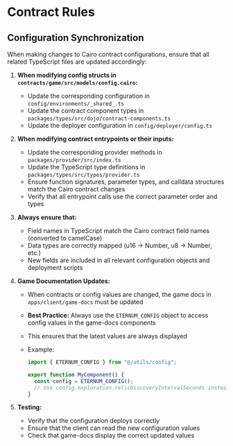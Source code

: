 # Contract Rules

## Configuration Synchronization

When making changes to Cairo contract configurations, ensure that all related TypeScript files are updated accordingly:

1. **When modifying config structs in `contracts/game/src/models/config.cairo`:**

   - Update the corresponding configuration in `config/environments/_shared_.ts`
   - Update the contract component types in `packages/types/src/dojo/contract-components.ts`
   - Update the deployer configuration in `config/deployer/config.ts`

2. **When modifying contract entrypoints or their inputs:**

   - Update the corresponding provider methods in `packages/provider/src/index.ts`
   - Update the TypeScript type definitions in `packages/types/src/types/provider.ts`
   - Ensure function signatures, parameter types, and calldata structures match the Cairo contract changes
   - Verify that all entrypoint calls use the correct parameter order and types

3. **Always ensure that:**

   - Field names in TypeScript match the Cairo contract field names (converted to camelCase)
   - Data types are correctly mapped (u16 → Number, u8 → Number, etc.)
   - New fields are included in all relevant configuration objects and deployment scripts

4. **Game Documentation Updates:**

   - When contracts or config values are changed, the game docs in `apps/client/game-docs` must be updated
   - **Best Practice:** Always use the `ETERNUM_CONFIG` object to access config values in the game-docs components
   - This ensures that the latest values are always displayed
   - Example:

     ```typescript
     import { ETERNUM_CONFIG } from "@/utils/config";

     export function MyComponent() {
       const config = ETERNUM_CONFIG();
       // Use config.exploration.relicDiscoveryIntervalSeconds instead of hardcoded values
     }
     ```

5. **Testing:**
   - Verify that the configuration deploys correctly
   - Ensure that the client can read the new configuration values
   - Check that game-docs display the correct updated values
